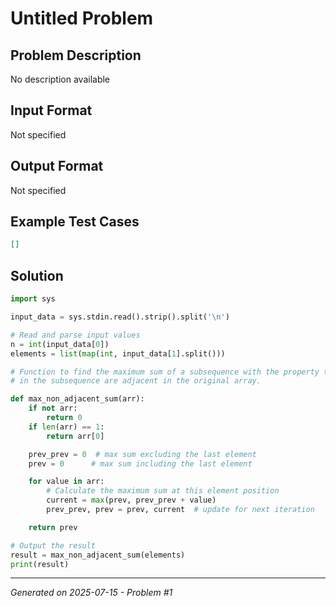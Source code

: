 # Untitled Problem

## Problem Description
No description available

## Input Format
Not specified

## Output Format
Not specified

## Example Test Cases
```json
[]
```

## Solution
```python
import sys

input_data = sys.stdin.read().strip().split('\n')

# Read and parse input values
n = int(input_data[0])
elements = list(map(int, input_data[1].split()))

# Function to find the maximum sum of a subsequence with the property that no two elements
# in the subsequence are adjacent in the original array.

def max_non_adjacent_sum(arr):
    if not arr:
        return 0
    if len(arr) == 1:
        return arr[0]

    prev_prev = 0  # max sum excluding the last element
    prev = 0      # max sum including the last element

    for value in arr:
        # Calculate the maximum sum at this element position
        current = max(prev, prev_prev + value)
        prev_prev, prev = prev, current  # update for next iteration

    return prev

# Output the result
result = max_non_adjacent_sum(elements)
print(result)
```

---
*Generated on 2025-07-15 - Problem #1*